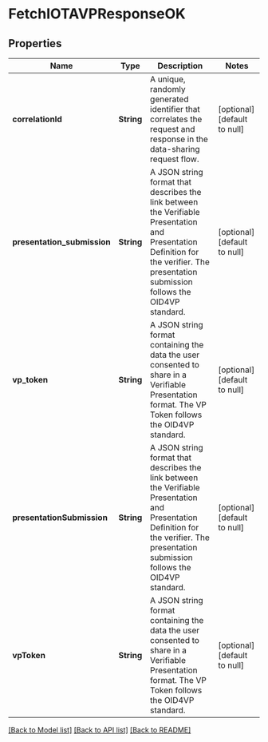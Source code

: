 # FetchIOTAVPResponseOK

## Properties

| Name                        | Type       | Description                                                                                                                                                                             | Notes                        |
| --------------------------- | ---------- | --------------------------------------------------------------------------------------------------------------------------------------------------------------------------------------- | ---------------------------- |
| **correlationId**           | **String** | A unique, randomly generated identifier that correlates the request and response in the data-sharing request flow.                                                                      | [optional] [default to null] |
| **presentation_submission** | **String** | A JSON string format that describes the link between the Verifiable Presentation and Presentation Definition for the verifier. The presentation submission follows the OID4VP standard. | [optional] [default to null] |
| **vp_token**                | **String** | A JSON string format containing the data the user consented to share in a Verifiable Presentation format. The VP Token follows the OID4VP standard.                                     | [optional] [default to null] |
| **presentationSubmission**  | **String** | A JSON string format that describes the link between the Verifiable Presentation and Presentation Definition for the verifier. The presentation submission follows the OID4VP standard. | [optional] [default to null] |
| **vpToken**                 | **String** | A JSON string format containing the data the user consented to share in a Verifiable Presentation format. The VP Token follows the OID4VP standard.                                     | [optional] [default to null] |

[[Back to Model list]](../README.md#documentation-for-models) [[Back to API list]](../README.md#documentation-for-api-endpoints) [[Back to README]](../README.md)

